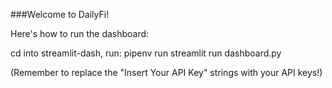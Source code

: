 ###Welcome to DailyFi!

Here's how to run the dashboard:

cd into streamlit-dash,
run: pipenv run streamlit run dashboard.py

(Remember to replace the "Insert Your API Key" strings with your API keys!)
